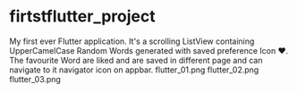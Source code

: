 # firtstflutter_project
My first ever Flutter application.
It's a scrolling ListView containing UpperCamelCase Random Words generated with saved preference Icon ❤️.
The favourite Word are liked and are saved in different page and can navigate to it navigator icon on appbar.
flutter_01.png
flutter_02.png
flutter_03.png
